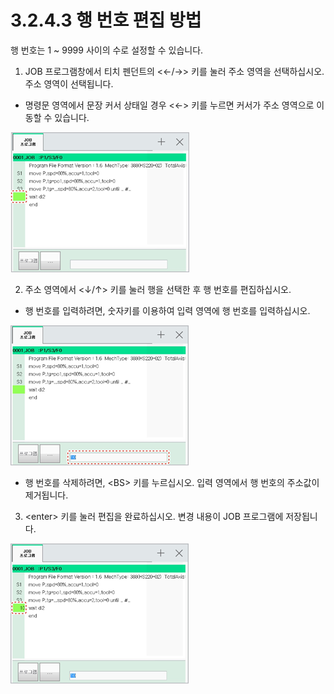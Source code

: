 # 3.2.4.3 행 번호 편집 방법

행 번호는 1 ~ 9999 사이의 수로 설정할 수 있습니다.

1.	JOB 프로그램창에서 티치 펜던트의 &lt;←/→&gt; 키를 눌러 주소 영역을 선택하십시오. 주소 영역이 선택됩니다.

* 명령문 영역에서 문장 커서 상태일 경우 &lt;←&gt; 키를 누르면 커서가 주소 영역으로 이동할 수 있습니다. 

![](../../../.gitbook/assets/image%20%28106%29.png)

2.	주소 영역에서 &lt;↓/↑&gt; 키를 눌러 행을 선택한 후 행 번호를 편집하십시오.

* 행 번호를 입력하려면, 숫자키를 이용하여 입력 영역에 행 번호를 입력하십시오. 

![](../../../.gitbook/assets/image%20%2862%29.png)

* 행 번호를 삭제하려면, &lt;BS&gt; 키를 누르십시오. 입력 영역에서 행 번호의 주소값이 제거됩니다.


3.	&lt;enter&gt; 키를 눌러 편집을 완료하십시오. 변경 내용이 JOB 프로그램에 저장됩니다.

![](../../../.gitbook/assets/image%20%2866%29.png)



